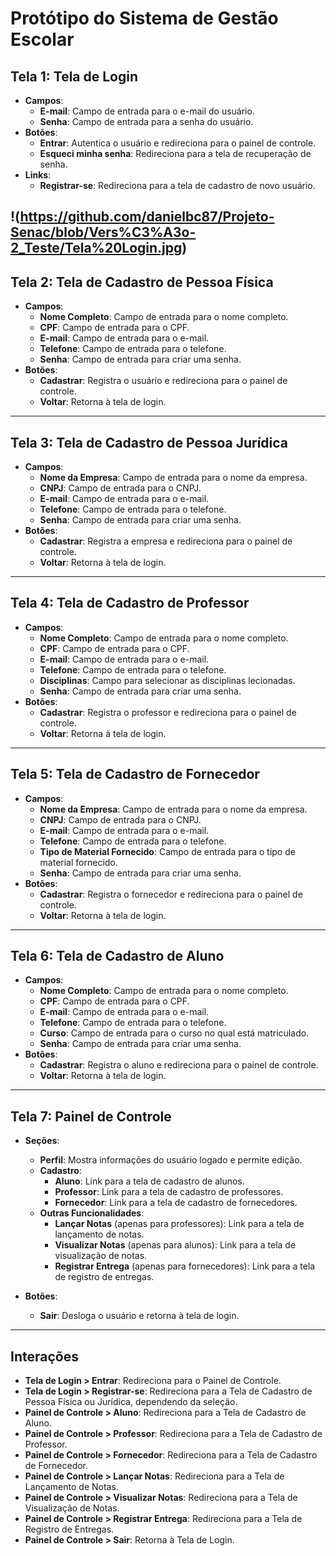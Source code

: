 # Protótipo do Sistema de Gestão Escolar

## Tela 1: Tela de Login

- **Campos**:
  - **E-mail**: Campo de entrada para o e-mail do usuário.
  - **Senha**: Campo de entrada para a senha do usuário.
- **Botões**:
  - **Entrar**: Autentica o usuário e redireciona para o painel de controle.
  - **Esqueci minha senha**: Redireciona para a tela de recuperação de senha.
- **Links**:
  - **Registrar-se**: Redireciona para a tela de cadastro de novo usuário.

!(https://github.com/danielbc87/Projeto-Senac/blob/Vers%C3%A3o-2_Teste/Tela%20Login.jpg)
---

## Tela 2: Tela de Cadastro de Pessoa Física

- **Campos**:
  - **Nome Completo**: Campo de entrada para o nome completo.
  - **CPF**: Campo de entrada para o CPF.
  - **E-mail**: Campo de entrada para o e-mail.
  - **Telefone**: Campo de entrada para o telefone.
  - **Senha**: Campo de entrada para criar uma senha.
- **Botões**:
  - **Cadastrar**: Registra o usuário e redireciona para o painel de controle.
  - **Voltar**: Retorna à tela de login.

---

## Tela 3: Tela de Cadastro de Pessoa Jurídica

- **Campos**:
  - **Nome da Empresa**: Campo de entrada para o nome da empresa.
  - **CNPJ**: Campo de entrada para o CNPJ.
  - **E-mail**: Campo de entrada para o e-mail.
  - **Telefone**: Campo de entrada para o telefone.
  - **Senha**: Campo de entrada para criar uma senha.
- **Botões**:
  - **Cadastrar**: Registra a empresa e redireciona para o painel de controle.
  - **Voltar**: Retorna à tela de login.

---

## Tela 4: Tela de Cadastro de Professor

- **Campos**:
  - **Nome Completo**: Campo de entrada para o nome completo.
  - **CPF**: Campo de entrada para o CPF.
  - **E-mail**: Campo de entrada para o e-mail.
  - **Telefone**: Campo de entrada para o telefone.
  - **Disciplinas**: Campo para selecionar as disciplinas lecionadas.
  - **Senha**: Campo de entrada para criar uma senha.
- **Botões**:
  - **Cadastrar**: Registra o professor e redireciona para o painel de controle.
  - **Voltar**: Retorna à tela de login.

---

## Tela 5: Tela de Cadastro de Fornecedor

- **Campos**:
  - **Nome da Empresa**: Campo de entrada para o nome da empresa.
  - **CNPJ**: Campo de entrada para o CNPJ.
  - **E-mail**: Campo de entrada para o e-mail.
  - **Telefone**: Campo de entrada para o telefone.
  - **Tipo de Material Fornecido**: Campo de entrada para o tipo de material fornecido.
  - **Senha**: Campo de entrada para criar uma senha.
- **Botões**:
  - **Cadastrar**: Registra o fornecedor e redireciona para o painel de controle.
  - **Voltar**: Retorna à tela de login.

---

## Tela 6: Tela de Cadastro de Aluno

- **Campos**:
  - **Nome Completo**: Campo de entrada para o nome completo.
  - **CPF**: Campo de entrada para o CPF.
  - **E-mail**: Campo de entrada para o e-mail.
  - **Telefone**: Campo de entrada para o telefone.
  - **Curso**: Campo de entrada para o curso no qual está matriculado.
  - **Senha**: Campo de entrada para criar uma senha.
- **Botões**:
  - **Cadastrar**: Registra o aluno e redireciona para o painel de controle.
  - **Voltar**: Retorna à tela de login.

---

## Tela 7: Painel de Controle

- **Seções**:
  - **Perfil**: Mostra informações do usuário logado e permite edição.
  - **Cadastro**:
    - **Aluno**: Link para a tela de cadastro de alunos.
    - **Professor**: Link para a tela de cadastro de professores.
    - **Fornecedor**: Link para a tela de cadastro de fornecedores.
  - **Outras Funcionalidades**:
    - **Lançar Notas** (apenas para professores): Link para a tela de lançamento de notas.
    - **Visualizar Notas** (apenas para alunos): Link para a tela de visualização de notas.
    - **Registrar Entrega** (apenas para fornecedores): Link para a tela de registro de entregas.

- **Botões**:
  - **Sair**: Desloga o usuário e retorna à tela de login.

---

## Interações

- **Tela de Login > Entrar**: Redireciona para o Painel de Controle.
- **Tela de Login > Registrar-se**: Redireciona para a Tela de Cadastro de Pessoa Física ou Jurídica, dependendo da seleção.
- **Painel de Controle > Aluno**: Redireciona para a Tela de Cadastro de Aluno.
- **Painel de Controle > Professor**: Redireciona para a Tela de Cadastro de Professor.
- **Painel de Controle > Fornecedor**: Redireciona para a Tela de Cadastro de Fornecedor.
- **Painel de Controle > Lançar Notas**: Redireciona para a Tela de Lançamento de Notas.
- **Painel de Controle > Visualizar Notas**: Redireciona para a Tela de Visualização de Notas.
- **Painel de Controle > Registrar Entrega**: Redireciona para a Tela de Registro de Entregas.
- **Painel de Controle > Sair**: Retorna à Tela de Login.

